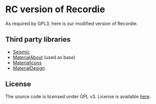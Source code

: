 # RC version of Recordie

As required by GPL3, here is our modified version of Recordie.

## Third party libraries

* [Seismic](https://github.com/square/seismic)
* [MaterialAbout](https://github.com/MidsizeMango/MaterialAbout) (used as base)
* [MaterialIcons](https://material.io/tools/icons/)
* [MaterialDesign](https://material.io)

## License

The source code is licensed under GPL v3. License is available [here](/COPYING).
